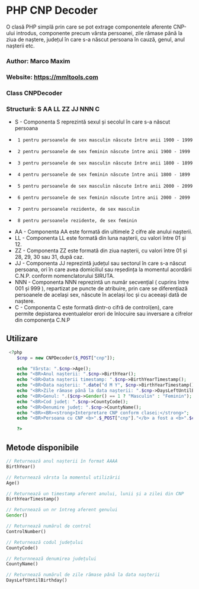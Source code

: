 # PHP CNP Decoder
 
 O clasă PHP simplă prin care se pot extrage componentele aferente CNP-ului introdus, componente precum vârsta persoanei, zile rămase până la ziua de naștere, județul în care s-a născut persoana în cauză, genul, anul nașterii etc.
 
 ### Author: Marco Maxim
 ### Website: https://mmltools.com
 ### Class CNPDecoder
 ### Structură: S AA LL ZZ JJ NNN C
 * S - Componenta S reprezintă sexul și secolul în care s-a născut persoana
 *      1 pentru persoanele de sex masculin născute între anii 1900 - 1999
 *      2 pentru persoanele de sex feminin născute între anii 1900 - 1999
 *      3 pentru persoanele de sex masculin născute între anii 1800 - 1899
 *      4 pentru persoanele de sex feminin născute între anii 1800 - 1899
 *      5 pentru persoanele de sex masculin născute între anii 2000 - 2099
 *      6 pentru persoanele de sex feminin născute între anii 2000 - 2099
 *      7 pentru persoanele rezidente, de sex masculin
 *      8 pentru persoanele rezidente, de sex feminin
 * AA - Componenta AA este formată din ultimele 2 cifre ale anului nașterii.
 * LL - Componenta LL este formată din luna nașterii, cu valori între 01 și 12.
 * ZZ - Componenta ZZ este formată din ziua nașterii, cu valori între 01 și 28, 29, 30 sau 31, după caz.
 * JJ - Componenta JJ reprezintă județul sau sectorul în care s-a născut persoana, ori în care avea domiciliul sau reședința la momentul acordării C.N.P. conform nomenclatorului SIRUTA.
 * NNN - Componenta NNN reprezintă un număr secvențial ( cuprins între 001 și 999 ), repartizat pe puncte de atribuire, prin care se diferențiază persoanele de același sex, născute în același loc și cu aceeași dată de naștere.
 * C - Componenta C este formată dintr-o cifră de control⁠(en), care permite depistarea eventualelor erori de înlocuire sau inversare a cifrelor din componența C.N.P

## Utilizare
```php
 <?php
    $cnp = new CNPDecoder($_POST["cnp"]);

    echo "Vârsta: ".$cnp->Age();
    echo "<BR>Anul nașterii: ".$cnp->BirthYear();
    echo "<BR>Data nașterii timestamp: ".$cnp->BirthYearTimestamp();
    echo "<BR>Data nașterii: ".date("d M Y", $cnp->BirthYearTimestamp());
    echo "<BR>Zile rămase până la data nașterii: ".$cnp->DaysLeftUntilBirthday();
    echo "<BR>Genul: ".($cnp->Gender() == 1 ? "Masculin" : "Feminin");
    echo "<BR>Cod județ: ".$cnp->CountyCode();
    echo "<BR>Denumire județ: ".$cnp->CountyName();
    echo "<BR><BR><strong>Interpretare CNP conform clasei:</strong>";
    echo "<BR>Persoana cu CNP <b>".$_POST["cnp"]."</b> a fost a <b>".$cnp->ControlNumber()."</b>-a persoană de sex <b>".($cnp->Gender() == 1 ? "masculin" : "feminin")."</b> născută la data de <b>".date("d M Y", $cnp->BirthYearTimestamp())."</b> în județul <b>".$cnp->CountyName()."</b>";

    ?>
```

## Metode disponibile

```php
// Returnează anul nașterii în format AAAA
BirthYear()

// Returnează vârsta la momentul utilizării
Age()

// Returnează un timestamp aferent anului, lunii și a zilei din CNP
BirthYearTimestamp()

// Returnează un nr întreg aferent genului
Gender()

// Returnează numărul de control
ControlNumber()

// Returnează codul județului
CountyCode()

// Returnnează denumirea județului
CountyName()

// Returnează numărul de zile rămase până la data nașterii
DaysLeftUntilBirthday()

```